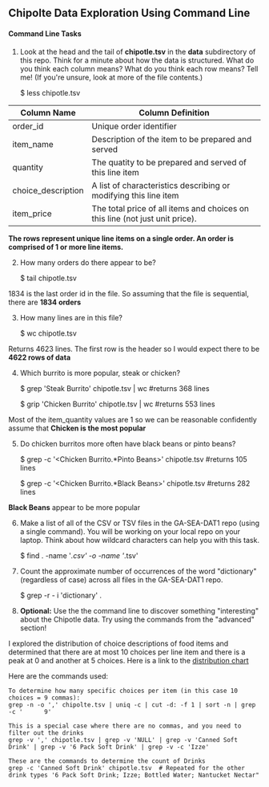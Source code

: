 ## Chipolte Data Exploration Using Command Line

#### Command Line Tasks

1) Look at the head and the tail of **chipotle.tsv** in the **data** subdirectory of this repo. Think for a minute about how the data is structured. What do you think each column means? What do you think each row means? Tell me! (If you're unsure, look at more of the file contents.)

    $ less chipotle.tsv

|Column Name|Column Definition|
|---|---|
|order_id|Unique order identifier|
|item_name|Description of the item to be prepared and served|
|quantity|The quatity to be prepared and served of this line item|
|choice_description|A list of characteristics describing or modifying this line item|
|item_price|The total price of all items and choices on this line (not just unit price).|

**The rows represent unique line items on a single order.  An order is comprised of 1 or more line items.**

2) How many orders do there appear to be?

    $ tail chipotle.tsv 

1834 is the last order id in the file.  So assuming that the file is sequential, there are **1834 orders**

3) How many lines are in this file?

    $ wc chipotle.tsv  
    
Returns 4623 lines.  The first row is the header so I would expect there to be **4622 rows of data**

4) Which burrito is more popular, steak or chicken?

    $ grep 'Steak Burrito' chipotle.tsv | wc           #returns 368 lines

    $ grip 'Chicken Burrito' chipotle.tsv | wc         #returns 553 lines

Most of the item_quantity values are 1 so we can be reasonable confidently assume that **Chicken is the most popular**

5) Do chicken burritos more often have black beans or pinto beans?

    $ grep -c '\<Chicken Burrito.*Pinto Beans\>' chipotle.tsv     #returns 105 lines

    $ grep -c '\<Chicken Burrito.*Black Beans\>' chipotle.tsv     #returns 282 lines

**Black Beans** appear to be more popular

6) Make a list of all of the CSV or TSV files in the GA-SEA-DAT1 repo (using a single command). You will be working on your local repo on your laptop.  Think about how wildcard characters can help you with this task.

    $ find . -name '*.csv' -o -name '*.tsv'

7) Count the approximate number of occurrences of the word "dictionary" (regardless of case) across all files in the GA-SEA-DAT1 repo.

    $ grep -r - i 'dictionary' .

8) **Optional:** Use the the command line to discover something "interesting" about the Chipotle data. Try using the commands from the "advanced" section!

I explored the distribution of choice descriptions of food items and determined that there are at most 10 choices per line item and there is a peak at 0 and another at 5 choices.  Here is a link to the [distribution chart](https://github.com/wayneheller/GA-DataScience/blob/master/Chipotle.xlsx)

Here are the commands used:

    To determine how many specific choices per item (in this case 10 choices = 9 commas):
    grep -n -o ',' chipolte.tsv | uniq -c | cut -d: -f 1 | sort -n | grep -c '      9'
    
    This is a special case where there are no commas, and you need to filter out the drinks
    grep -v ',' chipotle.tsv | grep -v 'NULL' | grep -v 'Canned Soft Drink' | grep -v '6 Pack Soft Drink' | grep -v -c 'Izze'
    
    These are the commands to determine the count of Drinks
    grep -c 'Canned Soft Drink' chipotle.tsv  # Repeated for the other drink types '6 Pack Soft Drink; Izze; Bottled Water; Nantucket Nectar"
    
    

